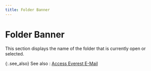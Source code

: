 ```yaml
---
title: Folder Banner
---
```


# Folder Banner


This section displays the name of the folder that is currently open  or selected.


{:.see_also}
See also
: [Access Everest  E-Mail]({{site.eml_baseurl}}/access_everest_e_mail.html)
